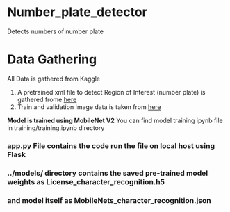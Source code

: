 # Number_plate_detector
Detects numbers of number plate

# Data Gathering
All Data is gathered from Kaggle
1. A pretrained xml file to detect Region of Interest (number plate) is gathered frome [here](https://www.kaggle.com/sarthakvajpayee/ai-indian-license-plate-recognition-data)
2. Train and validation Image data is taken from [here](https://www.kaggle.com/nainikagaur/dataset-characters)

**Model is trained using MobileNet V2**
You can find model training ipynb file in training/training.ipynb directory

### app.py File contains the code run the file on local host using **Flask**

### ../models/ directory contains the saved pre-trained model weights as License_character_recognition.h5
### and model itself as MobileNets_character_recognition.json
